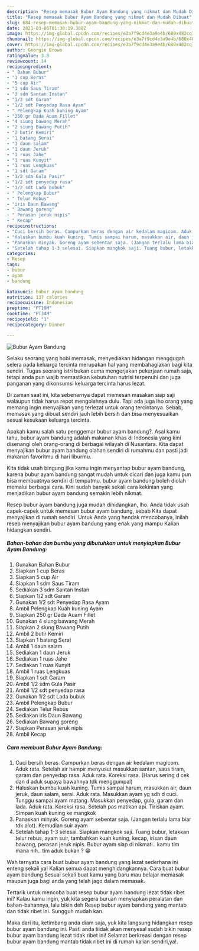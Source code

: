 ```yaml
---
description: "Resep memasak Bubur Ayam Bandung yang nikmat dan Mudah Dibuat"
title: "Resep memasak Bubur Ayam Bandung yang nikmat dan Mudah Dibuat"
slug: 684-resep-memasak-bubur-ayam-bandung-yang-nikmat-dan-mudah-dibuat
date: 2021-03-06T01:30:19.388Z
image: https://img-global.cpcdn.com/recipes/e3a7f9cd4e3a9e4b/680x482cq70/bubur-ayam-bandung-foto-resep-utama.jpg
thumbnail: https://img-global.cpcdn.com/recipes/e3a7f9cd4e3a9e4b/680x482cq70/bubur-ayam-bandung-foto-resep-utama.jpg
cover: https://img-global.cpcdn.com/recipes/e3a7f9cd4e3a9e4b/680x482cq70/bubur-ayam-bandung-foto-resep-utama.jpg
author: Georgie Brown
ratingvalue: 3.8
reviewcount: 14
recipeingredient:
- " Bahan Bubur"
- "1 cup Beras"
- "5 cup Air"
- "1 sdm Saus Tiram"
- "3 sdm Santan Instan"
- "1/2 sdt Garam"
- "1/2 sdt Penyedap Rasa Ayam"
- " Pelengkap Kuah kuning Ayam"
- "250 gr Dada Auam Fillet"
- "4 siung bawang Merah"
- "2 siung Bawang Putih"
- "2 butir Kemiri"
- "1 batang Serai"
- "1 daun salam"
- "1 daun Jeruk"
- "1 ruas Jahe"
- "1 ruas Kunyit"
- "1 ruas Lengkuas"
- "1 sdt Garam"
- "1/2 sdm Gula Pasir"
- "1/2 sdt penyedap rasa"
- "1/2 sdt Lada bubuk"
- " Pelengkap Bubur"
- " Telur Rebus"
- "iris Daun Bawang"
- " Bawang goreng"
- " Perasan jeruk nipis"
- " Kecap"
recipeinstructions:
- "Cuci bersih beras. Campurkan beras dengan air kedalam magicom. Aduk rata. Setelah air hampir menyusut masukkan santan, saus tiram, garam dan penyedap rasa. Aduk rata. Koreksi rasa. (Harus sering d cek dan d aduk supaya bawahnya tdk menggumpal)"
- "Haluskan bumbu kuah kuning. Tumis sampai harum, masukkan air, daun jeruk, daun salam, serai. Aduk rata. Masukkan ayam yg sdh d cuci. Tunggu sampai ayam matang. Masukkan penyedap, gula, garam dan lada. Aduk rata. Koreksi rasa. Setelah pas matikan api. Tiriskan ayam. Simpan kuah kuning ke mangkok"
- "Panaskan minyak. Goreng ayam sebentar saja. (Jangan terlalu lama biar tdk alot). Kemudian suir ayam"
- "Setelah tahap 1-3 selesai. Siapkan mangkok saji. Tuang bubur, letakkan telur rebus, ayam suir, tambahkan kuah kuning, kecap, irisan daun bawang, perasan jeruk nipis. Bubur ayam siap di nikmati.. kamu tim mana nih.. tim aduk bukan ? 😁"
categories:
- Resep
tags:
- bubur
- ayam
- bandung

katakunci: bubur ayam bandung 
nutrition: 137 calories
recipecuisine: Indonesian
preptime: "PT10M"
cooktime: "PT34M"
recipeyield: "1"
recipecategory: Dinner

---
```



![Bubur Ayam Bandung](https://img-global.cpcdn.com/recipes/e3a7f9cd4e3a9e4b/680x482cq70/bubur-ayam-bandung-foto-resep-utama.jpg)

Selaku seorang yang hobi memasak, menyediakan hidangan menggugah selera pada keluarga tercinta merupakan hal yang membahagiakan bagi kita sendiri. Tugas seorang istri bukan cuma mengerjakan pekerjaan rumah saja, tetapi anda pun wajib memastikan kebutuhan nutrisi terpenuhi dan juga panganan yang dikonsumsi keluarga tercinta harus lezat.

Di zaman  saat ini, kita sebenarnya dapat memesan masakan siap saji walaupun tidak harus repot mengolahnya dulu. Tapi ada juga lho orang yang memang ingin menyajikan yang terlezat untuk orang tercintanya. Sebab, memasak yang dibuat sendiri jauh lebih bersih dan bisa menyesuaikan sesuai kesukaan keluarga tercinta. 



Apakah kamu salah satu penggemar bubur ayam bandung?. Asal kamu tahu, bubur ayam bandung adalah makanan khas di Indonesia yang kini disenangi oleh orang-orang di berbagai wilayah di Nusantara. Kita dapat menyajikan bubur ayam bandung olahan sendiri di rumahmu dan pasti jadi makanan favoritmu di hari liburmu.

Kita tidak usah bingung jika kamu ingin menyantap bubur ayam bandung, karena bubur ayam bandung sangat mudah untuk dicari dan juga kamu pun bisa membuatnya sendiri di tempatmu. bubur ayam bandung boleh diolah memalui berbagai cara. Kini sudah banyak sekali cara kekinian yang menjadikan bubur ayam bandung semakin lebih nikmat.

Resep bubur ayam bandung juga mudah dihidangkan, lho. Anda tidak usah capek-capek untuk memesan bubur ayam bandung, sebab Kita dapat menyajikan di rumah sendiri. Untuk Anda yang hendak mencobanya, inilah resep menyajikan bubur ayam bandung yang enak yang mampu Kalian hidangkan sendiri.

<!--inarticleads1-->

##### Bahan-bahan dan bumbu yang dibutuhkan untuk menyiapkan Bubur Ayam Bandung:

1. Gunakan  Bahan Bubur
1. Siapkan 1 cup Beras
1. Siapkan 5 cup Air
1. Siapkan 1 sdm Saus Tiram
1. Sediakan 3 sdm Santan Instan
1. Siapkan 1/2 sdt Garam
1. Gunakan 1/2 sdt Penyedap Rasa Ayam
1. Ambil  Pelengkap Kuah kuning Ayam
1. Siapkan 250 gr Dada Auam Fillet
1. Gunakan 4 siung bawang Merah
1. Siapkan 2 siung Bawang Putih
1. Ambil 2 butir Kemiri
1. Siapkan 1 batang Serai
1. Ambil 1 daun salam
1. Sediakan 1 daun Jeruk
1. Sediakan 1 ruas Jahe
1. Sediakan 1 ruas Kunyit
1. Ambil 1 ruas Lengkuas
1. Siapkan 1 sdt Garam
1. Ambil 1/2 sdm Gula Pasir
1. Ambil 1/2 sdt penyedap rasa
1. Gunakan 1/2 sdt Lada bubuk
1. Ambil  Pelengkap Bubur
1. Sediakan  Telur Rebus
1. Sediakan iris Daun Bawang
1. Sediakan  Bawang goreng
1. Siapkan  Perasan jeruk nipis
1. Ambil  Kecap




<!--inarticleads2-->

##### Cara membuat Bubur Ayam Bandung:

1. Cuci bersih beras. Campurkan beras dengan air kedalam magicom. Aduk rata. Setelah air hampir menyusut masukkan santan, saus tiram, garam dan penyedap rasa. Aduk rata. Koreksi rasa. (Harus sering d cek dan d aduk supaya bawahnya tdk menggumpal)
1. Haluskan bumbu kuah kuning. Tumis sampai harum, masukkan air, daun jeruk, daun salam, serai. Aduk rata. Masukkan ayam yg sdh d cuci. Tunggu sampai ayam matang. Masukkan penyedap, gula, garam dan lada. Aduk rata. Koreksi rasa. Setelah pas matikan api. Tiriskan ayam. Simpan kuah kuning ke mangkok
1. Panaskan minyak. Goreng ayam sebentar saja. (Jangan terlalu lama biar tdk alot). Kemudian suir ayam
1. Setelah tahap 1-3 selesai. Siapkan mangkok saji. Tuang bubur, letakkan telur rebus, ayam suir, tambahkan kuah kuning, kecap, irisan daun bawang, perasan jeruk nipis. Bubur ayam siap di nikmati.. kamu tim mana nih.. tim aduk bukan ? 😁




Wah ternyata cara buat bubur ayam bandung yang lezat sederhana ini enteng sekali ya! Kalian semua dapat menghidangkannya. Cara buat bubur ayam bandung Sesuai sekali buat kamu yang baru mau belajar memasak maupun juga bagi anda yang telah jago dalam memasak.

Tertarik untuk mencoba buat resep bubur ayam bandung lezat tidak ribet ini? Kalau kamu ingin, yuk kita segera buruan menyiapkan peralatan dan bahan-bahannya, lalu bikin deh Resep bubur ayam bandung yang mantab dan tidak ribet ini. Sungguh mudah kan. 

Maka dari itu, ketimbang anda diam saja, yuk kita langsung hidangkan resep bubur ayam bandung ini. Pasti anda tiidak akan menyesal sudah bikin resep bubur ayam bandung lezat tidak ribet ini! Selamat berkreasi dengan resep bubur ayam bandung mantab tidak ribet ini di rumah kalian sendiri,ya!.

